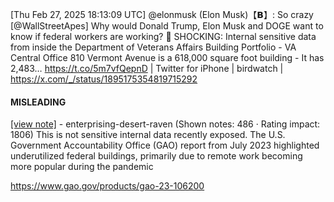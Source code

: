 [Thu Feb 27, 2025 18:13:09 UTC] @elonmusk (Elon Musk)【𝗕】: So crazy [@WallStreetApes] Why would Donald Trump, Elon Musk and DOGE want to know if federal workers are working? 🚨 SHOCKING: Internal sensitive data from inside the Department of Veterans Affairs Building Portfolio - VA Central Office 810 Vermont Avenue is a 618,000 square foot building - It has 2,483… https://t.co/5m7vfQepnD | Twitter for iPhone | birdwatch | https://x.com/_/status/1895175354819715292

#### MISLEADING

[[view note]](https://x.com/i/birdwatch/n/1895247665010446835) - enterprising-desert-raven (Shown notes: 486 · Rating impact: 1806)
This is not sensitive internal data recently exposed. 
The U.S. Government Accountability Office (GAO) report from July 2023 highlighted underutilized federal buildings, primarily due to remote work becoming more popular during the pandemic 

https://www.gao.gov/products/gao-23-106200
